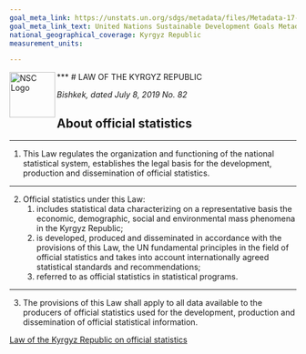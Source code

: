 ```yaml
---
goal_meta_link: https://unstats.un.org/sdgs/metadata/files/Metadata-17-18-02.pdf
goal_meta_link_text: United Nations Sustainable Development Goals Metadata (pdf 468kB)
national_geographical_coverage: Kyrgyz Republic
measurement_units: 

---
```

<img src="https://www.stat.gov.kg/static/images/logoruscolor.svg" alt="NSC Logo" width="80" align="left">
***
# LAW OF THE KYRGYZ REPUBLIC

*Bishkek, dated July 8, 2019 No. 82*
## About official statistics

***

1. This Law regulates the organization and functioning of the national statistical system, establishes the legal basis for the development, production and dissemination of official statistics.

***

2. Official statistics under this Law:
   1. includes statistical data characterizing on a representative basis the economic, demographic, social and environmental mass phenomena in the Kyrgyz Republic;
   2. is developed, produced and disseminated in accordance with the provisions of this Law, the UN fundamental principles in the field of official statistics and takes into account internationally agreed statistical standards and recommendations;
   3. referred to as official statistics in statistical programs.

***

3. The provisions of this Law shall apply to all data available to the producers of official statistics used for the development, production and dissemination of official statistical information.

[Law of the Kyrgyz Republic on official statistics](https://cbd.minjust.gov.kg/4-2731/edition/9007/ru)
